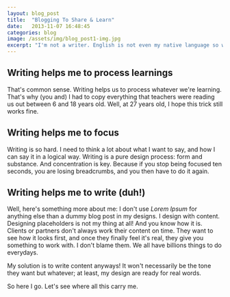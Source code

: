 ```yaml
---
layout: blog_post
title:  "Blogging To Share & Learn"
date:   2013-11-07 16:48:45
categories: blog
image: /assets/img/blog_post1-img.jpg
excerpt: "I'm not a writer. English is not even my native language so what the heck am I doing here? Well, in my quest to become a web-designer, I noticed that the more I could talk about it, the more links, tips, tricks I could share, the closer I was getting to my goal. Writing helps at so many different levels. It really does."
---
```


## Writing helps me to process learnings
That's common sense. Writing helps us to process whatever we're learning. That's why (you and) I had to copy everything that teachers were reading us out between 6 and 18 years old. Well, at 27 years old, I hope this trick still works fine.

## Writing helps me to focus
Writing is so hard. I need to think a lot about what I want to say, and how I can say it in a logical way. Writing is a pure design process: form and substance. And concentration is key. Because if you stop being focused ten seconds, you are losing breadcrumbs, and you then have to do it again. 

## Writing helps me to write (duh!)
Well, here's something more about me: I don't use *Lorem Ipsum* for anything else than a dummy blog post in my designs. I design with content. Designing placeholders is not my thing at all! And you know how it is. Clients or partners don't always work their content on time. They want to see how it looks first, and once they finally feel it's real, they give you something to work with. I don't blame them. We all have billions things to do everydays. 

My solution is to write content anyways! It won't necessarily be the tone they want but whatever; at least, my design are ready for real words.

So here I go. Let's see where all this carry me. 

